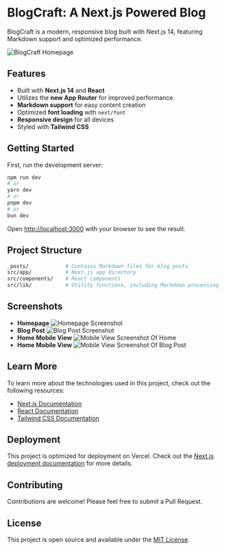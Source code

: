 # BlogCraft: A Next.js Powered Blog

BlogCraft is a modern, responsive blog built with Next.js 14, featuring Markdown support and optimized performance.

![BlogCraft Homepage](/public/screenshots/home.jpg)

## Features

- Built with **Next.js 14** and **React**
- Utilizes the **new App Router** for improved performance
- **Markdown support** for easy content creation
- Optimized **font loading** with `next/font`
- **Responsive design** for all devices
- Styled with **Tailwind CSS**

## Getting Started

First, run the development server:

```bash
npm run dev
# or
yarn dev
# or
pnpm dev
# or
bun dev
```

Open [http://localhost:3000](http://localhost:3000) with your browser to see the result.

## Project Structure

```bash
_posts/            # Contains Markdown files for blog posts
src/app/           # Next.js app directory
src/components/    # React components
src/lib/           # Utility functions, including Markdown processing
```

## Screenshots

- **Homepage**
  ![Homepage Screenshot](/public/screenshots/home.jpg)
- **Blog Post**
  ![Blog Post Screenshot](/public/screenshots/blog-post.jpg)
- **Home Mobile View**
  ![Mobile View Screenshot Of Home](/public/screenshots/mobile-home.jpg)
- **Home Mobile View**
  ![Mobile View Screenshot Of Blog Post](/public/screenshots/mobile-blog-post.jpg)

## Learn More

To learn more about the technologies used in this project, check out the following resources:

- [Next.js Documentation](https://nextjs.org/docs)
- [React Documentation](https://reactjs.org/docs/getting-started.html)
- [Tailwind CSS Documentation](https://tailwindcss.com/docs)

## Deployment

This project is optimized for deployment on Vercel. Check out the [Next.js deployment documentation](https://nextjs.org/docs/deployment) for more details.

## Contributing

Contributions are welcome! Please feel free to submit a Pull Request.

## License

This project is open source and available under the [MIT License](./LICENSE).
